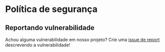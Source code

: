 # Política de segurança
<!--

## Versões Suportadas

Use this section to tell people about which versions of your project are
currently being supported with security updates.

| Version | Supported          |
| ------- | ------------------ |
| 5.1.x   | :white_check_mark: |
| 5.0.x   | :x:                |
| 4.0.x   | :white_check_mark: |
| < 4.0   | :x:                |

-->

## Reportando vulnerabilidade

Achou alguma vulnerabilidade em nosso projeto? Crie uma [issue de report](https://github.com/fga-eps-mds/2023.1-Canvas-Inteligente/security/advisories/new) descrevendo a vulnerabilidade!
